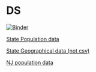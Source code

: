 # DS

[![Binder](https://mybinder.org/badge_logo.svg)](https://mybinder.org/v2/gh/fm75/DS/master?urlpath=lab)

[State Population data](
https://www2.census.gov/programs-surveys/popest/datasets/2010-2019/state/detail/SCPRC-EST2019-18+POP-RES.csv)

[State Geographical data (not csv)](https://www.census.gov/geographies/reference-files/2010/geo/state-area.html)

[NJ population data](https://www.newjersey-demographics.com/counties_by_population)
